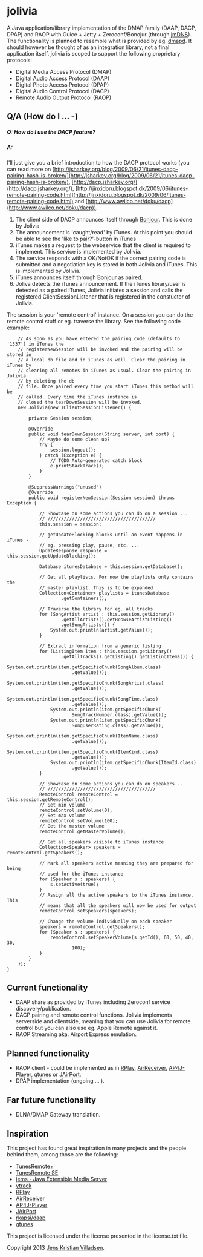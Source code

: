 jolivia
=======

A Java application/library implementation of the DMAP family (DAAP, DACP, DPAP) and RAOP with Guice + Jetty + Zeroconf/Bonojur (through [jmDNS](http://sourceforge.net/projects/jmdns/)). The functionality is planned to resemble what is provided by eg. [dmapd](http://www.flyn.org/projects/dmapd/index.html). It should however be thought of as an integration library, not a final application itself. jolivia is scoped to support the following proprietary protocols:

 - Digital Media Access Protocol (DMAP)
 - Digital Audio Access Protocol (DAAP)
 - Digital Photo Access Protocol (DPAP)
 - Digital Audio Control Protocol (DACP)
 - Remote Audio Output Protocol (RAOP)

## Q/A (How do I ... -)

##### Q: How do I use the DACP feature?
##### A:
I'll just give you a brief introduction to how the DACP protocol works (you can read more on [http://jsharkey.org/blog/2009/06/21/itunes-dacp-pairing-hash-is-broken/](http://jsharkey.org/blog/2009/06/21/itunes-dacp-pairing-hash-is-broken/), [http://dacp.jsharkey.org/](http://dacp.jsharkey.org/), [http://jinxidoru.blogspot.dk/2009/06/itunes-remote-pairing-code.html](http://jinxidoru.blogspot.dk/2009/06/itunes-remote-pairing-code.html) and [http://www.awilco.net/doku/dacp](http://www.awilco.net/doku/dacp)).

1. The client side of DACP announces itself through [Bonjour](http://en.wikipedia.org/wiki/Bonjour_(software) ). This is done by Jolivia
2. The announcement is 'caught/read' by iTunes. At this point you should be able to see the 'like to pair?'-button in iTunes
3. iTunes makes a request to the webservice that the client is required to implement. This service is implemented by Jolivia.
4. The service responds with a OK/NotOK if the correct pairing code is submitted and a negotiation key is stored in both Jolivia and iTunes. This is implemented by Jolivia.
5. iTunes announces itself through Bonjour as paired.
6. Joliva detects the iTunes announcement. If the iTunes library/user is detected as a paired iTunes, Jolivia initiates a session and calls the registered ClientSessionListener that is registered in the constuctor of Jolivia.

The session is your 'remote control' instance. On a session you can do the remote control stuff or eg. traverse the library. See the following code example:

		// As soon as you have entered the pairing code (defaults to '1337') in iTunes the
		// registerNewSession will be invoked and the pairing will be stored in
		// a local db file and in iTunes as well. Clear the pairing in iTunes by
		// clearing all remotes in iTunes as usual. Clear the pairing in Jolivia
		// by deleting the db
		// file. Once paired every time you start iTunes this method will be
		// called. Every time the iTunes instance is
		// closed the tearDownSession will be invoked.
		new Jolivia(new IClientSessionListener() {

			private Session session;

			@Override
			public void tearDownSession(String server, int port) {
				// Maybe do some clean up?
				try {
					session.logout();
				} catch (Exception e) {
					// TODO Auto-generated catch block
					e.printStackTrace();
				}
			}

			@SuppressWarnings("unused")
			@Override
			public void registerNewSession(Session session) throws Exception {

				// Showcase on some actions you can do on a session ...
				// ////////////////////////////////////////
				this.session = session;

				// getUpdateBlocking blocks until an event happens in iTunes -
				// eg. pressing play, pause, etc. ...
				UpdateResponse response = this.session.getUpdateBlocking();

				Database itunesDatabase = this.session.getDatabase();

				// Get all playlists. For now the playlists only contains the
				// master playlist. This is to be expanded
				Collection<Container> playlists = itunesDatabase
						.getContainers();

				// Traverse the library for eg. all tracks
				for (SongArtist artist : this.session.getLibrary()
						.getAllArtists().getBrowseArtistListing()
						.getSongArtists()) {
					System.out.println(artist.getValue());
				}

				// Extract information from a generic listing
				for (ListingItem item : this.session.getLibrary()
						.getAllTracks().getListing().getListingItems()) {
					System.out.println(item.getSpecificChunk(SongAlbum.class)
							.getValue());
					System.out.println(item.getSpecificChunk(SongArtist.class)
							.getValue());
					System.out.println(item.getSpecificChunk(SongTime.class)
							.getValue());
					System.out.println(item.getSpecificChunk(
							SongTrackNumber.class).getValue());
					System.out.println(item.getSpecificChunk(
							SongUserRating.class).getValue());
					System.out.println(item.getSpecificChunk(ItemName.class)
							.getValue());
					System.out.println(item.getSpecificChunk(ItemKind.class)
							.getValue());
					System.out.println(item.getSpecificChunk(ItemId.class)
							.getValue());
				}

				// Showcase on some actions you can do on speakers ...
				// ////////////////////////////////////////
				RemoteControl remoteControl = this.session.getRemoteControl();
				// Set min volume
				remoteControl.setVolume(0);
				// Set max volume
				remoteControl.setVolume(100);
				// Get the master volume
				remoteControl.getMasterVolume();

				// Get all speakers visible to iTunes instance
				Collection<Speaker> speakers = remoteControl.getSpeakers();

				// Mark all speakers active meaning they are prepared for being
				// used for the iTunes instance
				for (Speaker s : speakers) {
					s.setActive(true);
				}
				// Assign all the active speakers to the iTunes instance. This
				// means that all the speakers will now be used for output
				remoteControl.setSpeakers(speakers);

				// Change the volume individually on each speaker
				speakers = remoteControl.getSpeakers();
				for (Speaker s : speakers) {
					remoteControl.setSpeakerVolume(s.getId(), 60, 50, 40, 30,
							100);
				}
			}
		});
	}

## Current functionality ##

 * DAAP share as provided by iTunes including Zeroconf service discovery/publication.
 * DACP pairing and remote control functions. Jolivia implements serverside and clientside, meaning that you can use Jolivia for remote control but you can also use eg. Apple Remote against it.
 * RAOP Streaming aka. Airport Express emulation.
## Planned functionality ##

 * RAOP client - could be implemented as in [RPlay](https://github.com/bencall/RPlay), [AirReceiver](https://github.com/fgp/AirReceiver), [AP4J-Player](https://github.com/carsonmcdonald/AP4J-Player), [qtunes](https://launchpad.net/qtunes) or [JAirPort](https://github.com/froks/JAirPort).
 * DPAP implementation (ongoing ... ).

## Far future functionality ##
 * DLNA/DMAP Gateway translation.

## Inspiration
This project has found great inspiration in many projects and the people behind them, among those are the following:

 - [TunesRemote+](http://code.google.com/p/tunesremote-plus/)
 - [TunesRemote SE](http://code.google.com/p/tunesremote-se/)
 - [jems - Java Extensible Media Server](http://code.google.com/p/jems/)
 - [ytrack](http://code.google.com/p/ytrack/)
 - [RPlay](https://github.com/bencall/RPlay)
 - [AirReceiver](https://github.com/fgp/AirReceiver)
 - [AP4J-Player](https://github.com/carsonmcdonald/AP4J-Player)
 - [JAirPort](https://github.com/froks/JAirPort)
 - [rkapsi/daap](https://github.com/rkapsi/daap)
 - [qtunes](https://launchpad.net/qtunes)

This project is licensed under the license presented in the license.txt file.

Copyright 2013 [Jens Kristian Villadsen](http://www.genuswillehadus.net). 
